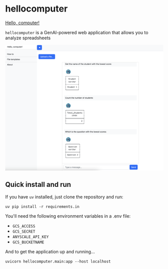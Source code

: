 # hellocomputer

[Hello, computer!](https://youtu.be/hShY6xZWVGE?si=pzJjmc492uLV63z-)

`hellocomputer` is a GenAI-powered web application that allows you to analyze spreadsheets 

![gui](./docs/img/gui_v01.png)


## Quick install and run

If you have `uv` installed, just clone the repository and run:

```
uv pip install -r requirements.in
```

You'll need the following environment variables in a .env file:

* `GCS_ACCESS`
* `GCS_SECRET`
* `ANYSCALE_API_KEY`
* `GCS_BUCKETNAME`

And to get the application up and running...

```
uvicorn hellocomputer.main:app --host localhost
```
